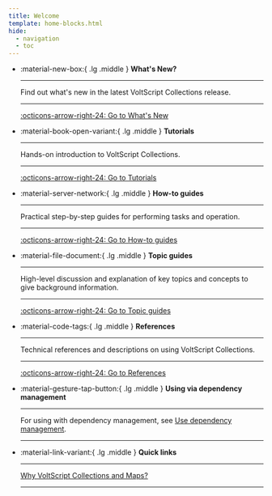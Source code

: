 ```yaml
---
title: Welcome
template: home-blocks.html
hide:
  - navigation
  - toc
---
```


<div class="grid cards" markdown>

-   :material-new-box:{ .lg .middle } __What's New?__

    ---

    Find out what's new in the latest VoltScript Collections release.

    ---

    [:octicons-arrow-right-24: Go to What's New](whatsnew.md)

-   :material-book-open-variant:{ .lg .middle } __Tutorials__

    ---

    Hands-on introduction to VoltScript Collections.

    ---

    [:octicons-arrow-right-24: Go to Tutorials](./tutorials/index.md)

-   :material-server-network:{ .lg .middle } __How-to guides__

    ---

    Practical step-by-step guides for performing tasks and operation.

    ---

    [:octicons-arrow-right-24: Go to How-to guides](./howto/index.md)

-   :material-file-document:{ .lg .middle } __Topic guides__

    ---

    High-level discussion and explanation of key topics and concepts to give background information.

    ---

    [:octicons-arrow-right-24: Go to Topic guides](./topicguides/index.md)

-   :material-code-tags:{ .lg .middle } __References__

    ---

    Technical references and descriptions on using VoltScript Collections.

    ---

    [:octicons-arrow-right-24: Go to References](./references/index.md)

-   :material-gesture-tap-button:{ .lg .middle } __Using via dependency management__

    ---

    For using with dependency management, see [Use dependency management](howto/archipelago.md).

    ---

-   :material-link-variant:{ .lg .middle } __Quick links__

    ---

    [Why VoltScript Collections and Maps?](topicguides/why.md)

    ---



<!---
# Welcome to VoltScript Collections documentation

VoltScript Collections is a VoltScript library that provides Collection, Map, and Pair classes.

To learn more, see [Why VoltScript Collections and Maps?](topicguides/why.md) and the other topics in [Topic guides](topicguides).

---

## What's new

For the latest release information about VoltScript Collections, see [What's new](references/whatsnew.md).

---

## Using via dependency management

For using with dependency management, see [Use dependency management](howto/archipelago.md).

---

## How the documentation is organized

The documentation is based on the [Diátaxis framework](https://diataxis.fr/){: target="_blank" rel="noopener noreferrer”}, which organizes documentation into the following modes to address users' documentation needs at different times and in different circumstances. Below shows an overview that guides you on where to look for needed information:

**[Tutorials](tutorials/index.md)** - Hands-on introduction on how to use VoltScript Collections

**[How-to guides](howto/index.md)** - Practical step-by-step guides for performing tasks and operation

**[Topic guides](topicguides/index.md)** - High-level discussion and explanation of key topics and concepts in VoltScript Collections

**[References](references/index.md)** - Contain API documentation and test reports
-->